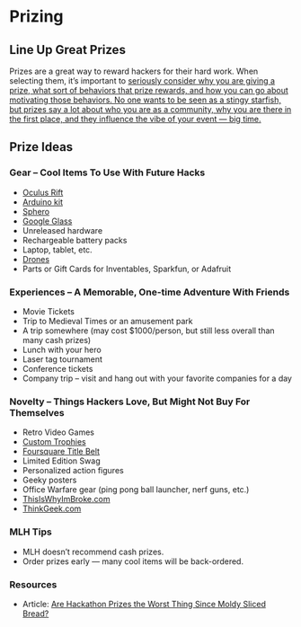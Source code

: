 # Prizing

## Line Up Great Prizes

Prizes are a great way to reward hackers for their hard work. When selecting them, it’s important to [seriously consider why you are giving a prize, what sort of behaviors that prize rewards, and how you can go about motivating those behaviors. No one wants to be seen as a stingy starfish, but prizes say a lot about who you are as a community, why you are there in the first place, and they influence the vibe of your event — big time.](http://news.mlh.io/are-hackathon-prizes-the-worst-thing-since-moldy-sliced-bread-04-18-2014)

## Prize Ideas

### Gear – Cool Items To Use With Future Hacks

* [Oculus Rift](https://www.oculusvr.com/order/)
* [Arduino kit](https://www.sparkfun.com/products/12001)
* [Sphero](http://www.gosphero.com/)
* [Google Glass](http://www.google.com/glass)
* Unreleased hardware
* Rechargeable battery packs
* Laptop, tablet, etc.
* [Drones](http://ardrone2.parrot.com/)
* Parts or Gift Cards for Inventables, Sparkfun, or Adafruit

### Experiences – A Memorable, One-time Adventure With Friends

* Movie Tickets
* Trip to Medieval Times or an amusement park
* A trip somewhere \(may cost $1000/person, but still less overall than many cash prizes\)
* Lunch with your hero
* Laser tag tournament
* Conference tickets
* Company trip – visit and hang out with your favorite companies for a day

### Novelty – Things Hackers Love, But Might Not Buy For Themselves

* Retro Video Games
* [Custom Trophies](https://assets.pando.com/uploads/2012/10/imag1058.jpeg)
* [Foursquare Title Belt](http://blog.programmableweb.com/wp-content/foursquaretitlebelt.jpg)
* Limited Edition Swag
* Personalized action figures
* Geeky posters
* Office Warfare gear \(ping pong ball launcher, nerf guns, etc.\)
* [ThisIsWhyImBroke.com](http://thisiswhyimbroke.com/)
* [ThinkGeek.com](http://thinkgeek.com/)

### MLH Tips

* MLH doesn’t recommend cash prizes.
* Order prizes early — many cool items will be back-ordered.

### Resources

* Article: [Are Hackathon Prizes the Worst Thing Since Moldy Sliced Bread?](http://news.mlh.io/are-hackathon-prizes-the-worst-thing-since-moldy-sliced-bread-04-18-2014)

